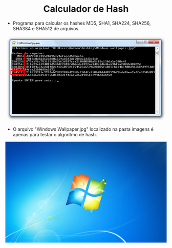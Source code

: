 <h1 align="center">Calculador de Hash</h1>

- Programa para calcular os hashes MD5, SHA1, SHA224, SHA256, SHA384 e SHA512 de arquivos.

![Screenshot](https://github.com/AndrewVargas1991/Hash-MD5-SHA-Console/blob/main/imagens/Tela.png)

- O arquivo "Windows Wallpaper.jpg" localizado na pasta imagens é apenas para testar o algoritmo de hash.

![Screenshot](https://github.com/AndrewVargas1991/Hash-MD5-SHA-Console/blob/main/imagens/Windows%20wallpaper.jpg)
